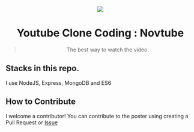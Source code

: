 <div align="center">
  <img src="https://user-images.githubusercontent.com/96553411/156882187-3871f4fb-c949-4408-8b31-0cb67cf4c680.png">
  <h1>
    Youtube Clone Coding : Novtube
  </h1>
  <blockquote>
    <p>
      The best way to watch the video.
    </p>
  </blockquote>
</div>

## Stacks in this repo.

I use NodeJS, Express, MongoDB and ES6

## How to Contribute

I welcome a contributor! You can contribute to the poster using creating a Pull Request or [Issue](https://github.com/Novelier-Webbelier/novtube/issues/new)
